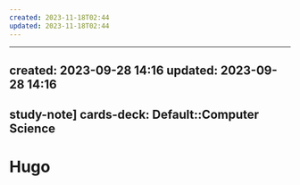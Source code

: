 ```yaml
---
created: 2023-11-18T02:44
updated: 2023-11-18T02:44
---
```


---
created: 2023-09-28 14:16
updated: 2023-09-28 14:16
---

 study-note] 
cards-deck: Default::Computer Science
---

# Hugo



